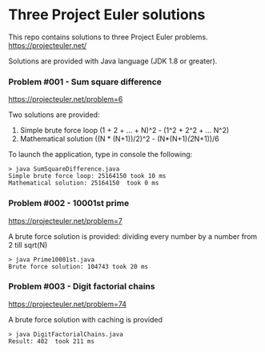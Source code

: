 # Three Project Euler solutions
This repo contains solutions to three Project Euler problems.
https://projecteuler.net/ 

Solutions are provided with Java language (JDK 1.8 or greater).

### Problem #001 - Sum square difference
https://projecteuler.net/problem=6

Two solutions are provided:
1. Simple brute force loop
  (1 + 2 + ... + N)^2 - (1^2 + 2^2 + ... N^2)
2. Mathematical solution 
  ((N * (N+1))/2)^2  - (N*(N+1)*(2*N+1))/6

To launch the application, type in console the following: 

    > java SumSquareDifference.java
    Simple brute force loop: 25164150 took 10 ms
    Mathematical solution: 25164150  took 0 ms

### Problem #002 - 10001st prime 
https://projecteuler.net/problem=7

A brute force solution is provided:
   dividing every number by a number from 2 till sqrt(N)

    > java Prime10001st.java
    Brute force solution: 104743 took 20 ms

### Problem #003 - Digit factorial chains
https://projecteuler.net/problem=74

A brute force solution with caching is provided

    > java DigitFactorialChains.java
    Result: 402  took 211 ms

